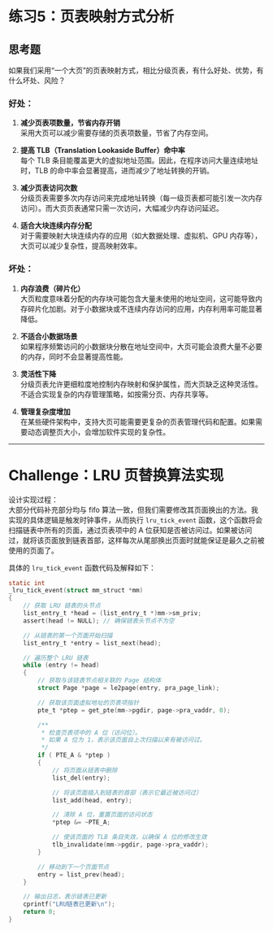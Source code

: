 # 练习5：页表映射方式分析

## 思考题

如果我们采用“一个大页”的页表映射方式，相比分级页表，有什么好处、优势，有什么坏处、风险？

### 好处：

1. **减少页表项数量，节省内存开销**  
   采用大页可以减少需要存储的页表项数量，节省了内存空间。
   
2. **提高 TLB（Translation Lookaside Buffer）命中率**  
   每个 TLB 条目能覆盖更大的虚拟地址范围。因此，在程序访问大量连续地址时，TLB 的命中率会显著提高，进而减少了地址转换的开销。
   
3. **减少页表访问次数**  
   分级页表需要多次内存访问来完成地址转换（每一级页表都可能引发一次内存访问）。而大页页表通常只需一次访问，大幅减少内存访问延迟。
   
4. **适合大块连续内存分配**  
   对于需要映射大块连续内存的应用（如大数据处理、虚拟机、GPU 内存等），大页可以减少复杂性，提高映射效率。

### 坏处：

1. **内存浪费（碎片化）**  
   大页粒度意味着分配的内存块可能包含大量未使用的地址空间，这可能导致内存碎片化加剧。对于小数据块或不连续内存访问的应用，内存利用率可能显著降低。
   
2. **不适合小数据场景**  
   如果程序频繁访问的小数据块分散在地址空间中，大页可能会浪费大量不必要的内存，同时不会显著提高性能。
   
3. **灵活性下降**  
   分级页表允许更细粒度地控制内存映射和保护属性，而大页缺乏这种灵活性。不适合实现复杂的内存管理策略，如按需分页、内存共享等。
   
4. **管理复杂度增加**  
   在某些硬件架构中，支持大页可能需要更复杂的页表管理代码和配置。如果需要动态调整页大小，会增加软件实现的复杂性。

---

# Challenge：LRU 页替换算法实现

设计实现过程：  
大部分代码补充部分均与 fifo 算法一致，但我们需要修改其页面换出的方法。我实现的具体逻辑是触发时钟事件，从而执行 `lru_tick_event` 函数，这个函数将会扫描链表中所有的页面，通过页表项中的 A 位获知是否被访问过。如果被访问过，就将该页面放到链表首部，这样每次从尾部换出页面时就能保证是最久之前被使用的页面了。

具体的 `lru_tick_event` 函数代码及解释如下：

```c
static int
_lru_tick_event(struct mm_struct *mm)
{ 
    // 获取 LRU 链表的头节点
    list_entry_t *head = (list_entry_t *)mm->sm_priv;
    assert(head != NULL); // 确保链表头节点不为空

    // 从链表的第一个页面开始扫描
    list_entry_t *entry = list_next(head);

    // 遍历整个 LRU 链表
    while (entry != head)
    {
        // 获取与该链表节点相关联的 Page 结构体
        struct Page *page = le2page(entry, pra_page_link);

        // 获取该页面虚拟地址的页表项指针
        pte_t *ptep = get_pte(mm->pgdir, page->pra_vaddr, 0);

        /**
         * 检查页表项中的 A 位（访问位）。
         * 如果 A 位为 1，表示该页面自上次扫描以来有被访问过。
         */
        if ( PTE_A & *ptep )
        {
            // 将页面从链表中删除
            list_del(entry);

            // 将该页面插入到链表的首部（表示它最近被访问过）
            list_add(head, entry);

            // 清除 A 位，重置页面的访问状态
            *ptep &= ~PTE_A;

            // 使该页面的 TLB 条目失效，以确保 A 位的修改生效
            tlb_invalidate(mm->pgdir, page->pra_vaddr);
        }

        // 移动到下一个页面节点
        entry = list_prev(head);
    }

    // 输出日志，表示链表已更新
    cprintf("LRU链表已更新\n");
    return 0; 
}


